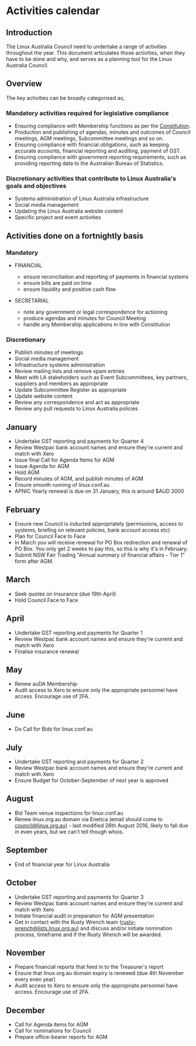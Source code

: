 # Activities calendar

## Introduction

The Linux Australia Council need to undertake a range of activities throughout the year. This document articulates those activities, when they have to be done and why, and serves as a planning tool for the Linux Australia Council.

## Overview
The key activities can be broadly categorised as;

### Mandatory activities required for legislative compliance
* Ensuring compliance with Membership functions as per the [Constitution](https://github.com/linuxaustralia/constitution_and_policies/blob/master/constitution.txt).
* Production and publishing of agendas, minutes and outcomes of Council meetings, AGM meetings, Subcommittee meetings and so on.
* Ensuring compliance with financial obligations, such as keeping accurate accounts, financial reporting and auditing, payment of GST.
* Ensuring compliance with government reporting requirements, such as providing reporting data to the Australian Bureau of Statistics.

### Discretionary activities that contribute to Linux Australia's goals and objectives
* Systems administration of Linux Australia infrastructure
* Social media management
* Updating the Linux Australia website content
* Specific project and event activities

## Activities done on a fortnightly basis

### Mandatory
* FINANCIAL
  - ensure reconciliation and reporting of payments in financial systems
  - ensure bills are paid on time
  - ensure liquidity and positive cash flow

* SECRETARIAL
  - note any government or legal correspondence for actioning
  - produce agendas and minutes for Council Meeting
  - handle any Membership applications in line with Constitution

### Discretionary
* Publish minutes of meetings
* Social media management
* Infrastructure systems administration
* Review mailing lists and remove spam entries
* Meet with LA stakeholders such as Event Subcommittees, key partners, suppliers and members as appropriate
* Update Subcommittee Register as appropriate
* Update website content
* Review any correspondence and act as appropriate
* Review any pull requests to Linux Australia policies

## January
* Undertake GST reporting and payments for Quarter 4
* Review Westpac bank account names and ensure they're current and match with Xero
* Issue final Call for Agenda Items for AGM
* Issue Agenda for AGM
* Hold AGM
* Record minutes of AGM, and publish minutes of AGM
* Ensure smooth running of linux.conf.au
* APNIC Yearly renewal is due on 31 January, this is around $AUD 2000

## February
* Ensure new Council is inducted appropriately (permissions, access to systems, briefing on relevant policies, bank account access etc)
* Plan for Council Face to Face
* In March you will receive renewal for PO Box redirection and renewal of PO Box. You only get 2 weeks to pay this, so this is why it's in February.
* Submit NSW Fair Trading "Annual summary of financial affairs - Tier 1" form after AGM.

## March
* Seek quotes on Insurance (due 19th April)
* Hold Council Face to Face

## April
* Undertake GST reporting and payments for Quarter 1
* Review Westpac bank account names and ensure they're current and match with Xero
* Finalise insurance renewal

## May
* Renew auDA Membership
* Audit access to Xero to ensure only the appropriate personnel have access. Encourage use of 2FA. 

## June
* Do Call for Bids for linux.conf.au

## July
* Undertake GST reporting and payments for Quarter 2
* Review Westpac bank account names and ensure they're current and match with Xero
* Ensure Budget for October-September of next year is approved

## August
* Bid Team venue inspections for linux.conf.au
* Renew linux.org.au domain via Enetica (email should come to council@linux.org.au) - last modified 26th August 2016, likely to fall due in even years, but we can't tell though whois.

## September
* End of financial year for Linux Australia

## October
* Undertake GST reporting and payments for Quarter 3
* Review Westpac bank account names and ensure they're current and match with Xero
* Initiate financial audit in preparation for AGM presentation
* Get in contact with the Rusty Wrench team (rusty-wrench@lists.linux.org.au) and discuss and/or initiate nomination process, timeframe and if the Rusty Wrench will be awarded. 

## November
* Prepare financial reports that feed in to the Treasurer's report
* Ensure that linux.org.au domain expiry is renewed (due 4th November every even year)
* Audit access to Xero to ensure only the appropriate personnel have access. Encourage use of 2FA. 

## December
* Call for Agenda items for AGM
* Call for nominations for Council
* Prepare office-bearer reports for AGM
